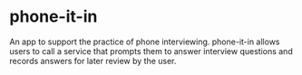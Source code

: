 # phone-it-in

An app to support the practice of phone interviewing.
phone-it-in allows users to call a service that prompts
them to answer interview questions and records answers
for later review by the user.